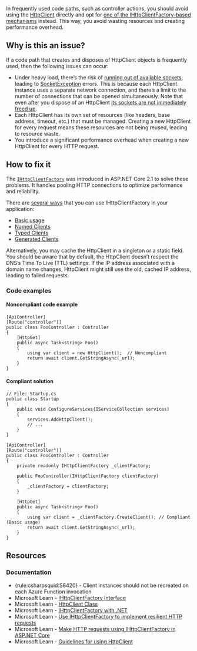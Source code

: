 In frequently used code paths, such as controller actions, you should avoid using the [HttpClient](https://learn.microsoft.com/en-us/dotnet/api/system.net.http.httpclient) directly and opt for [one of the IHttpClientFactory-based mechanisms](https://learn.microsoft.com/en-us/dotnet/core/extensions/httpclient-factory) instead. This
way, you avoid wasting resources and creating performance overhead.

## Why is this an issue?

If a code path that creates and disposes of HttpClient objects is frequently used, then the following issues can occur:

- Under heavy load, there’s the risk of [running out of available
  sockets](https://learn.microsoft.com/en-us/dotnet/fundamentals/networking/http/httpclient-guidelines#pooled-connections), leading to [SocketException](https://learn.microsoft.com/en-us/dotnet/api/system.net.sockets.socketexception) errors. This
  is because each HttpClient instance uses a separate network connection, and there’s a limit to the number of connections that can be opened
  simultaneously. Note that even after you dispose of an HttpClient [its sockets are not immediately freed up](https://learn.microsoft.com/en-us/dotnet/architecture/microservices/implement-resilient-applications/use-httpclientfactory-to-implement-resilient-http-requests#issues-with-the-original-httpclient-class-available-in-net).
- Each HttpClient has its own set of resources (like headers, base address, timeout, etc.) that must be managed. Creating a new HttpClient for
  every request means these resources are not being reused, leading to resource waste.
- You introduce a significant performance overhead when creating a new HttpClient for every HTTP request.

## How to fix it

The [`IHttpClientFactory`](https://learn.microsoft.com/en-us/dotnet/api/system.net.http.ihttpclientfactory) was introduced in
ASP.NET Core 2.1 to solve these problems. It handles pooling HTTP connections to optimize performance and reliability.

There are [several ways](https://learn.microsoft.com/en-us/aspnet/core/fundamentals/http-requests#consumption-patterns) that you can use
IHttpClientFactory in your application:

- [Basic usage](https://learn.microsoft.com/en-us/dotnet/core/extensions/httpclient-factory#basic-usage)
- [Named Clients](https://learn.microsoft.com/en-us/dotnet/core/extensions/httpclient-factory#named-clients)
- [Typed Clients](https://learn.microsoft.com/en-us/dotnet/core/extensions/httpclient-factory#typed-clients)
- [Generated Clients](https://learn.microsoft.com/en-us/dotnet/core/extensions/httpclient-factory#generated-clients)

Alternatively, you may cache the HttpClient in a singleton or a static field. You should be aware that by default, the HttpClient doesn’t respect
the DNS’s Time To Live (TTL) settings. If the IP address associated with a domain name changes, HttpClient might still use the old, cached IP address,
leading to failed requests.

### Code examples

#### Noncompliant code example

    [ApiController]
    [Route("controller")]
    public class FooController : Controller
    {
        [HttpGet]
        public async Task<string> Foo()
        {
            using var client = new HttpClient();  // Noncompliant
            return await client.GetStringAsync(_url);
        }
    }

#### Compliant solution

    // File: Startup.cs
    public class Startup
    {
        public void ConfigureServices(IServiceCollection services)
        {
            services.AddHttpClient();
            // ...
        }
    }
    
    [ApiController]
    [Route("controller")]
    public class FooController : Controller
    {
        private readonly IHttpClientFactory _clientFactory;
    
        public FooController(IHttpClientFactory clientFactory)
        {
            _clientFactory = clientFactory;
        }
    
        [HttpGet]
        public async Task<string> Foo()
        {
            using var client = _clientFactory.CreateClient(); // Compliant (Basic usage)
            return await client.GetStringAsync(_url);
        }
    }

## Resources

### Documentation

- {rule:csharpsquid:S6420} - Client instances should not be recreated on each Azure Function invocation
- Microsoft Learn - [IHttpClientFactory Interface](https://learn.microsoft.com/en-us/dotnet/api/system.net.http.ihttpclientfactory)
- Microsoft Learn - [HttpClient Class](https://learn.microsoft.com/en-us/dotnet/api/system.net.http.httpclient)
- Microsoft Learn - [IHttpClientFactory with .NET](https://learn.microsoft.com/en-us/dotnet/core/extensions/httpclient-factory)
- Microsoft Learn - [Use IHttpClientFactory to implement resilient HTTP requests](https://learn.microsoft.com/en-us/dotnet/architecture/microservices/implement-resilient-applications/use-httpclientfactory-to-implement-resilient-http-requests)
- Microsoft Learn - [Make HTTP requests using
  IHttpClientFactory in ASP.NET Core](https://learn.microsoft.com/en-us/aspnet/core/fundamentals/http-requests)
- Microsoft Learn - [Guidelines for using
  HttpClient](https://learn.microsoft.com/en-us/dotnet/fundamentals/networking/http/httpclient-guidelines)